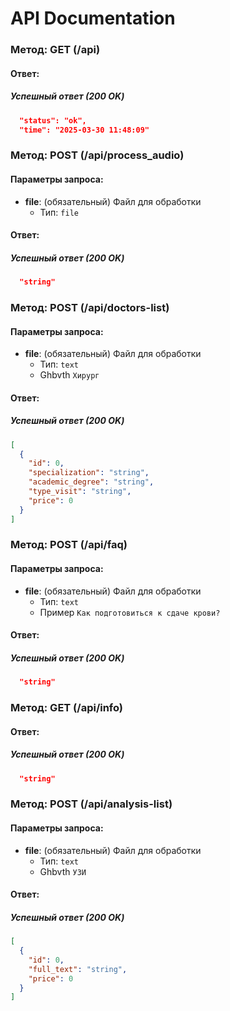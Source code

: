 
# API Documentation

### Метод: GET (/api)

#### Ответ:

##### Успешный ответ (200 OK)
``` json {
  "status": "ok",
  "time": "2025-03-30 11:48:09"
```

### Метод: POST (/api/process_audio)

#### Параметры запроса:
- **file**: (обязательный) Файл для обработки  
  - Тип: `file`

#### Ответ:

##### Успешный ответ (200 OK)
```json {
  "string"
```

### Метод: POST (/api/doctors-list)

#### Параметры запроса:
- **file**: (обязательный) Файл для обработки  
  - Тип: `text`
  - Ghbvth `Хирург`

#### Ответ:

##### Успешный ответ (200 OK)
```json {
[
  {
    "id": 0,
    "specialization": "string",
    "academic_degree": "string",
    "type_visit": "string",
    "price": 0
  }
]
```

### Метод: POST (/api/faq)

#### Параметры запроса:
- **file**: (обязательный) Файл для обработки  
  - Тип: `text`
  - Пример `Как подготовиться к сдаче крови?`

#### Ответ:

##### Успешный ответ (200 OK)
```json {
  "string"
```

### Метод: GET (/api/info)

#### Ответ:

##### Успешный ответ (200 OK)
```json {
  "string"
```

### Метод: POST (/api/analysis-list)

#### Параметры запроса:
- **file**: (обязательный) Файл для обработки  
  - Тип: `text`
  - Ghbvth `УЗИ`

#### Ответ:

##### Успешный ответ (200 OK)
```json {
[
  {
    "id": 0,
    "full_text": "string",
    "price": 0
  }
]
```
